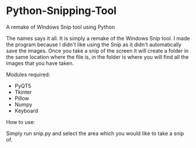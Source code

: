 # Python-Snipping-Tool
A remake of Windows Snip tool using Python

The names says it all. It is simply a remake of the Windows Snip tool.
I made the program because I didn't like using the Snip as it didn't automatically save the images.
Once you take a snip of the screen it will create a folder in the same location where the file is,
in the folder is where you will find all the images that you have taken.

Modules required:
  
  * PyQT5
  * Tkinter
  * Pillow
  * Numpy
  * Keyboard

How to use:

Simply run snip.py and select the area which you would like to take a snip of.
